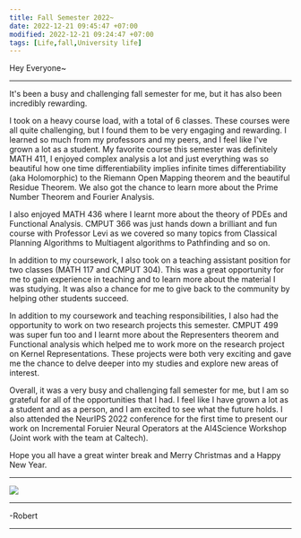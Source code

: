 ```yaml
---
title: Fall Semester 2022~
date: 2022-12-21 09:45:47 +07:00
modified: 2022-12-21 09:24:47 +07:00
tags: [Life,fall,University life]
---
```

Hey Everyone~
<hr>
It's been a busy and challenging fall semester for me, but it has also been incredibly rewarding.

I took on a heavy course load, with a total of 6 classes. These courses were all quite challenging, but I found them to be very engaging and rewarding. I learned so much from my professors and my peers, and I feel like I've grown a lot as a student. My favorite course this semester was definitely MATH 411, I enjoyed complex analysis a lot and just everything was so beautiful how one time differentiability implies infinite times differentiability (aka Holomorphic) to the Riemann Open Mapping theorem and the beautiful Residue Theorem. We also got the chance to learn more about the Prime Number Theorem and Fourier Analysis.

I also enjoyed MATH 436 where I learnt more about the theory of PDEs and Functional Analysis. CMPUT 366 was just hands down a brilliant and fun course with Professor Levi as we covered so many topics from Classical Planning Algorithms to Multiagent algorithms to Pathfinding and so on. 

In addition to my coursework, I also took on a teaching assistant position for two classes (MATH 117 and CMPUT 304). This was a great opportunity for me to gain experience in teaching and to learn more about the material I was studying. It was also a chance for me to give back to the community by helping other students succeed.

In addition to my coursework and teaching responsibilities, I also had the opportunity to work on two research projects this semester. CMPUT 499 was super fun too and I learnt more about the Representers theorem and Functional analysis which helped me to work more on the research project on Kernel Representations. These projects were both very exciting and gave me the chance to delve deeper into my studies and explore new areas of interest.

Overall, it was a very busy and challenging fall semester for me, but I am so grateful for all of the opportunities that I had. I feel like I have grown a lot as a student and as a person, and I am excited to see what the future holds. I also attended the NeurIPS 2022 conference for the first time to present our work on Incremental Foruier Neural Operators at the AI4Science Workshop (Joint work with the team at Caltech).

Hope you all have a great winter break and Merry Christmas and a Happy New Year.
<hr>

<img src = "https://www.ualberta.ca/medicine/media-library/programs/md-program/website-update/20080601_01_0062_3.jpg">

<hr>
-Robert
<hr> 

